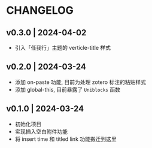 # CHANGELOG

## v0.3.0 | 2024-04-02

- 引入「任我行」主题的 verticle-title 样式

## v0.2.0 | 2024-03-24

- 添加 on-paste 功能, 目前为处理 zotero 标注的粘贴样式
- 添加 global-this, 目前暴露了 `Uniblocks` 函数

## v0.1.0 | 2024-03-24

- 初始化项目
- 实现插入空白附件功能
- 将 insert time 和 titled link 功能搬迁到这里

